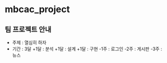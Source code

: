 # mbcac_project
## 팀 프로젝트 안내
* 주제 : 열심히 하자
* 기간 : 3달
  +1달 : 분석
  +1달 : 설계
  +1달 : 구현
   -1주 : 로그인
   -2주 : 게시판 
   -3주 : 뉴스
